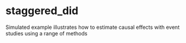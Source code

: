 # staggered_did

Simulated example illustrates how to estimate causal effects with event studies using a range of methods
